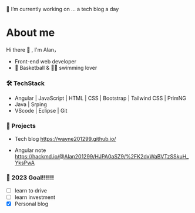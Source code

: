 🔭 I’m currently working on ...  a tech blog a day
# About me
Hi there 👋 , I'm Alan，
* Front-end web developer
* 🏀 Basketball & 🏊‍♂️ swimming lover

### 🛠 TechStack
* Angular | JavaScript | HTML | CSS | Bootstrap | Tailwind CSS | PrimNG
* Java | Srping
* VScode | Eclipse | Git

### 📔 Projects

* Tech blog https://wayne201299.github.io/

* Angular note https://hackmd.io/@Alan201299/HJPA0aSZ9/%2FK2dxWaBVTzSSkuH_YksPwA

### 🥅 2023 Goal!!!!!!
- [ ] learn to drive
- [ ] learn investment
- [x] Personal blog 

<!--
**wayne201299/wayne201299** is a ✨ _special_ ✨ repository because its `README.md` (this file) appears on your GitHub profile.

Here are some ideas to get you started:

- 
- 🌱 I’m currently learning ...
- 👯 I’m looking to collaborate on ...
- 🤔 I’m looking for help with ...
- 💬 Ask me about ...
- 📫 How to reach me: ...
- 😄 Pronouns: ...
- ⚡ Fun fact: ...
-->
